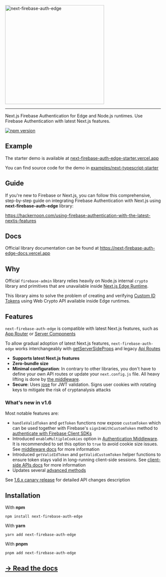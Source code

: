 <picture>
  <source media="(prefers-color-scheme: dark)" srcset="logo-white.svg">
  <source media="(prefers-color-scheme: light)" srcset="logo.svg">
  <img alt="next-firebase-auth-edge" src="logo.svg" width="320">
</picture>

---

Next.js Firebase Authentication for Edge and Node.js runtimes. Use Firebase Authentication with latest Next.js features.

[![npm version](https://badge.fury.io/js/next-firebase-auth-edge.svg)](https://badge.fury.io/js/next-firebase-auth-edge)

## Example

The starter demo is available at [next-firebase-auth-edge-starter.vercel.app](https://next-firebase-auth-edge-starter.vercel.app/)

You can find source code for the demo in [examples/next-typescript-starter](https://github.com/ensite-in/next-firebase-auth-edge/tree/main/examples/next-typescript-starter)

## Guide

If you're new to Firebase or Next.js, you can follow this comprehensive, step-by-step guide on integrating Firebase Authentication with Next.js using **next-firebase-auth-edge** library: 

https://hackernoon.com/using-firebase-authentication-with-the-latest-nextjs-features

## Docs

Official library documentation can be found at https://next-firebase-auth-edge-docs.vercel.app

## Why

Official `firebase-admin` library relies heavily on Node.js internal `crypto` library and primitives that are unavailable inside [Next.js Edge Runtime](https://nextjs.org/docs/api-reference/edge-runtime).

This library aims to solve the problem of creating and verifying [Custom ID Tokens](https://firebase.google.com/docs/auth/admin/verify-id-tokens) using Web Crypto API available inside Edge runtimes.

## Features

`next-firebase-auth-edge` is compatible with latest Next.js features, such as [App Router](https://nextjs.org/docs/app) or [Server Components](https://nextjs.org/docs/app/building-your-application/rendering/server-components)

To allow gradual adoption of latest Next.js features, `next-firebase-auth-edge` works interchangeably with [getServerSideProps](https://nextjs.org/docs/pages/building-your-application/data-fetching/get-server-side-props) and legacy [Api Routes](https://nextjs.org/docs/pages/building-your-application/routing/api-routes)

* **Supports latest Next.js features**
* **Zero-bundle size**
* **Minimal configuration**: In contrary to other libraries, you don't have to define your own API routes or update your `next.config.js` file. All heavy lifting is done by [the middleware](https://next-firebase-auth-edge-docs.vercel.app/docs/usage/middleware).
* **Secure**: Uses [jose](https://github.com/panva/jose) for JWT validation. Signs user cookies with rotating keys to mitigate the risk of cryptanalysis attacks

### What's new in v1.6

Most notable features are:
* `handleValidToken` and `getToken` functions now expose `customToken` which can be used together with Firebase's `signInWithCustomToken` method to [authenticate with Firebase Client SDKs](https://next-firebase-auth-edge-docs.vercel.app/docs/usage/client-side-apis#using-firebase-client-sdks)
* Introduced `enableMultipleCookies` option in [Authentication Middleware](https://next-firebase-auth-edge-docs.vercel.app/docs/usage/middleware#multiple-cookies). It is recommended to set this option to `true` to avoid cookie size issues. See [middleware docs](https://next-firebase-auth-edge-docs.vercel.app/docs/usage/middleware#multiple-cookies) for more information
* Introduced `getValidIdToken` and `getValidCustomToken` helper functions to ensure token stays valid in long-running client-side sessions. See [client-side APIs docs](https://next-firebase-auth-edge-docs.vercel.app/docs/usage/client-side-apis) for more information
* Updates several [advanced methods](https://next-firebase-auth-edge-docs.vercel.app/docs/usage/advanced-usage)

See [1.6.x canary release](https://github.com/awinogrodzki/next-firebase-auth-edge/pull/194) for detailed API changes description



## Installation

With **npm**

```shell
npm install next-firebase-auth-edge
```

With **yarn**

```shell
yarn add next-firebase-auth-edge
```

With **pnpm**

```shell
pnpm add next-firebase-auth-edge
```

## [→ Read the docs](https://next-firebase-auth-edge-docs.vercel.app/)
